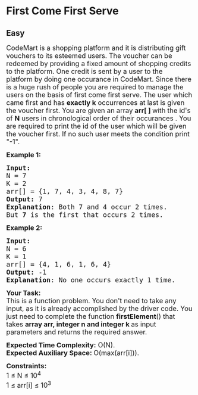 # First Come First Serve
## Easy
<div class="problem-statement">
                <p></p><p><span style="font-size:18px">CodeMart is a&nbsp;shopping platform and it is distributing gift vouchers to its esteemed users. The voucher can be redeemed by providing a fixed amount of shopping credits to the platform. One credit is sent by a user to the platform&nbsp;by doing one occurance in CodeMart. Since there is a huge rush of people you are required to manage the users on the basis of first come first serve. The user which came&nbsp;first and has <strong>exactly&nbsp;k</strong> occurrences at last is given the voucher first. You are given an array <strong>arr[ ] </strong>with the id's of <strong>N</strong>&nbsp;users in chronological order of their occurances&nbsp;. You are required to print the id of the user which will be given the voucher first. If no such user meets the condition print "-1".</span></p>

<p><span style="font-size:18px"><strong>Example 1:</strong></span></p>

<pre><span style="font-size:18px"><strong>Input:
</strong>N = 7 
K = 2
arr[] = {1, 7, 4, 3, 4, 8, 7} 
<strong>Output:</strong> 7
<strong>Explanation</strong>: Both 7&nbsp;and 4 occur 2 times.
But&nbsp;<strong>7</strong>&nbsp;is the first that occurs 2 times.  </span></pre>

<p><span style="font-size:18px"><strong>Example 2:</strong></span></p>

<pre><span style="font-size:18px"><strong>Input:
</strong>N = 6 
K = 1 
arr[] = {4, 1, 6, 1, 6, 4} 
<strong>Output:</strong> -1 
<strong>Explanation</strong>: No one occurs exactly 1 time.</span>
</pre>

<p><span style="font-size:18px"><strong>Your Task:</strong><br>
This is a function problem. You don't need to take any input, as it is already accomplished by the driver code. You just need to complete the function <strong>firstElement</strong>() that takes <strong>array arr, integer&nbsp;n&nbsp;and integer k </strong>as input parameters and returns&nbsp;the required answer.</span></p>

<p><span style="font-size:18px"><strong>Expected Time Complexity:</strong> O(N).<br>
<strong>Expected Auxiliary Space: </strong>O(max(arr[i])).</span></p>

<p><span style="font-size:18px"><strong>Constraints:</strong><br>
1 ≤ N ≤ 10<sup>4</sup><br>
1 ≤ arr[i]&nbsp;≤ 10<sup>3</sup></span></p>
 <p></p>
            </div>